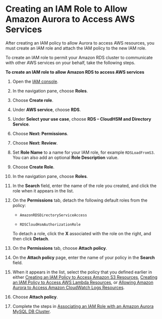 # Creating an IAM Role to Allow Amazon Aurora to Access AWS Services<a name="AuroraMySQL.Integrating.Authorizing.IAM.CreateRole"></a>

After creating an IAM policy to allow Aurora to access AWS resources, you must create an IAM role and attach the IAM policy to the new IAM role\.

To create an IAM role to permit your Amazon RDS cluster to communicate with other AWS services on your behalf, take the following steps\.

**To create an IAM role to allow Amazon RDS to access AWS services**

1. Open the [IAM console](https://console.aws.amazon.com/iam/home?#home)\.

1. In the navigation pane, choose **Roles**\.

1. Choose **Create role**\.

1. Under **AWS service**, choose **RDS**\.

1. Under **Select your use case**, choose **RDS – CloudHSM and Directory Service**\.

1. Choose **Next: Permissions**\.

1. Choose **Next: Review**\.

1. Set **Role Name** to a name for your IAM role, for example `RDSLoadFromS3`\. You can also add an optional **Role Description** value\.

1. Choose **Create Role**\.

1. In the navigation pane, choose **Roles**\.

1. In the **Search** field, enter the name of the role you created, and click the role when it appears in the list\.

1. On the **Permissions** tab, detach the following default roles from the policy:

   + `AmazonRDSDirectoryServiceAccess`

   + `RDSCloudHsmAuthorizationRole`

   To detach a role, click the **X** associated with the role on the right, and then click **Detach**\.

1. On the **Permissions** tab, choose **Attach policy**\.

1. On the **Attach policy** page, enter the name of your policy in the **Search** field\.

1. When it appears in the list, select the policy that you defined earlier in either [Creating an IAM Policy to Access Amazon S3 Resources](AuroraMySQL.Integrating.Authorizing.IAM.S3CreatePolicy.md), [Creating an IAM Policy to Access AWS Lambda Resources](AuroraMySQL.Integrating.Authorizing.IAM.LambdaCreatePolicy.md), or [Allowing Amazon Aurora to Access Amazon CloudWatch Logs Resources](AuroraMySQL.Integrating.Authorizing.IAM.CWCreatePolicy.md)\.

1. Choose **Attach policy**\.

1. Complete the steps in [Associating an IAM Role with an Amazon Aurora MySQL DB Cluster](AuroraMySQL.Integrating.Authorizing.IAM.AddRoleToDBCluster.md)\.